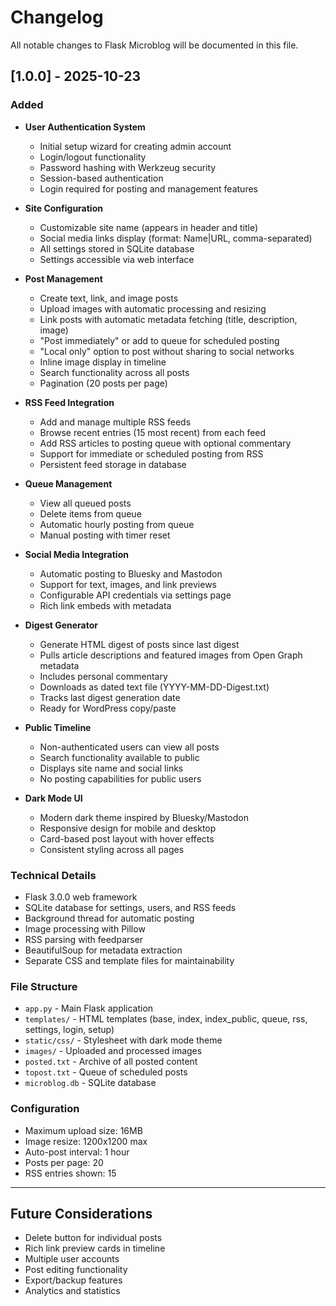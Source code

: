 # Changelog

All notable changes to Flask Microblog will be documented in this file.

## [1.0.0] - 2025-10-23

### Added
- **User Authentication System**
  - Initial setup wizard for creating admin account
  - Login/logout functionality
  - Password hashing with Werkzeug security
  - Session-based authentication
  - Login required for posting and management features

- **Site Configuration**
  - Customizable site name (appears in header and title)
  - Social media links display (format: Name|URL, comma-separated)
  - All settings stored in SQLite database
  - Settings accessible via web interface

- **Post Management**
  - Create text, link, and image posts
  - Upload images with automatic processing and resizing
  - Link posts with automatic metadata fetching (title, description, image)
  - "Post immediately" or add to queue for scheduled posting
  - "Local only" option to post without sharing to social networks
  - Inline image display in timeline
  - Search functionality across all posts
  - Pagination (20 posts per page)

- **RSS Feed Integration**
  - Add and manage multiple RSS feeds
  - Browse recent entries (15 most recent) from each feed
  - Add RSS articles to posting queue with optional commentary
  - Support for immediate or scheduled posting from RSS
  - Persistent feed storage in database

- **Queue Management**
  - View all queued posts
  - Delete items from queue
  - Automatic hourly posting from queue
  - Manual posting with timer reset

- **Social Media Integration**
  - Automatic posting to Bluesky and Mastodon
  - Support for text, images, and link previews
  - Configurable API credentials via settings page
  - Rich link embeds with metadata

- **Digest Generator**
  - Generate HTML digest of posts since last digest
  - Pulls article descriptions and featured images from Open Graph metadata
  - Includes personal commentary
  - Downloads as dated text file (YYYY-MM-DD-Digest.txt)
  - Tracks last digest generation date
  - Ready for WordPress copy/paste

- **Public Timeline**
  - Non-authenticated users can view all posts
  - Search functionality available to public
  - Displays site name and social links
  - No posting capabilities for public users

- **Dark Mode UI**
  - Modern dark theme inspired by Bluesky/Mastodon
  - Responsive design for mobile and desktop
  - Card-based post layout with hover effects
  - Consistent styling across all pages

### Technical Details
- Flask 3.0.0 web framework
- SQLite database for settings, users, and RSS feeds
- Background thread for automatic posting
- Image processing with Pillow
- RSS parsing with feedparser
- BeautifulSoup for metadata extraction
- Separate CSS and template files for maintainability

### File Structure
- `app.py` - Main Flask application
- `templates/` - HTML templates (base, index, index_public, queue, rss, settings, login, setup)
- `static/css/` - Stylesheet with dark mode theme
- `images/` - Uploaded and processed images
- `posted.txt` - Archive of all posted content
- `topost.txt` - Queue of scheduled posts
- `microblog.db` - SQLite database

### Configuration
- Maximum upload size: 16MB
- Image resize: 1200x1200 max
- Auto-post interval: 1 hour
- Posts per page: 20
- RSS entries shown: 15

---

## Future Considerations
- Delete button for individual posts
- Rich link preview cards in timeline
- Multiple user accounts
- Post editing functionality
- Export/backup features
- Analytics and statistics